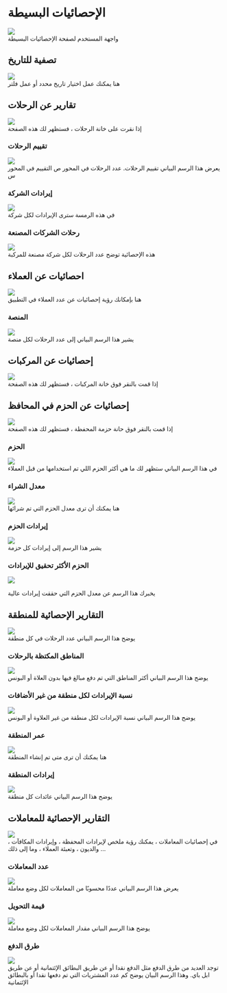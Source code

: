 # الإحصائيات البسيطة

<img src="../../img/Simple/stats-simple.png"/>
<br/>
واجهة المستخدم لصفحة الإحصائيات البسيطة

## تصفية للتاريخ
<img src="../../img/Simple/simple1.png"/>
<br/>
هنا يمكنك عمل اختيار تاريخ محدد أو عمل فلتر

## تقارير عن الرحلات
<img src="../../img/Simple/simple2.png"/>
<br/>
إذا نقرت على خانة الرحلات ، فستظهر لك هذه الصفحة

### تقييم الرحلات
<img src="../../img/Simple/simple11.png"/>
<br/>
يعرض هذا الرسم البياني تقييم الرحلات. عدد الرحلات في المحور ص التقييم في المحور س

### إيرادات الشركة
<img src="../../img/Simple/simple4.png"/>
<br/>
في هذه الرمسة سترى الإيرادات لكل شركة

### رحلات الشركات المصنعة
<img src="../../img/Simple/simple5.png"/>
<br/>
هذه الإحصائية توضح عدد الرحلات لكل شركة مصنعة للمركبة

## احصائيات عن العملاء
<img src="../../img/Simple/simple12.png"/>
<br/>
هنا بإمكانك رؤية إحصائيات عن عدد العملاء في التطبيق

### المنصة
<img src="../../img/Simple/simple9.png"/>
<br/>
يشير هذا الرسم البياني إلى عدد الرحلات لكل منصة 



## إحصائيات عن المركبات
<img src="../../img/Simple/simple13.png"/>
<br/>
إذا قمت بالنقر فوق خانة المركبات ، فستظهر لك هذه الصفحة

## إحصائيات عن الحزم في المحافظ
<img src="../../img/Simple/simple14.png"/>
<br/>
إذا قمت بالنقر فوق حانة حزمة المحفظة ، فستظهر لك هذه الصفحة

### الحزم
<img src="../../img/Simple/simple30.png"/>
<br/>
في هذا الرسم البياني ستظهر لك ما هي أكثر الحزم اللي تم استخدامها من قبل العملاء

### معدل الشراء
<img src="../../img/Simple/simple15.png"/>
<br/>
هنا يمكنك أن ترى معدل الحزم التي تم شرائها

### إيرادات الحزم
<img src="../../img/Simple/simple16.png"/>
<br/>
يشير هذا الرسم إلى إيرادات كل حزمة


### الحزم الأكثر تحقيق للإيرادات
<img src="../../img/Simple/simple17.png"/>
<br/>

يخبرك هذا الرسم عن معدل الحزم التي حققت إيرادات عالية

## التقارير الإحصائية للمنطقة
<img src="../../img/Simple/simple18.png"/>
<br/>
يوضح هذا الرسم البياني عدد الرحلات في كل منطقة


### المناطق المكتظة بالرحلات
<img src="../../img/Simple/simple19.png"/>
<br/>
يوضح هذا الرسم البياني أكثر المناطق التي تم دفع مبالغ فيها بدون العلاة أو البونس


### نسبة الإيرادات لكل منطقة من غير الأضافات
<img src="../../img/Simple/simple20.png"/>
<br/>
يوضح هذا الرسم البياني نسبة الإيرادات لكل منطقة من غير العلاوة أو البونس


### عمر المنطقة
<img src="../../img/Simple/simple22.png"/>
<br/>
هنا يمكنك أن ترى متى تم إنشاء المنطقة

### إيرادات المنطقة
<img src="../../img/Simple/simple33.png"/>
<br/>
يوضح هذا الرسم البياني عائدات كل منطقة

## التقارير الإحصائية للمعاملات
<img src="../../img/Simple/simple23.png"/>
<br/>
في إحصائيات المعاملات ، يمكنك رؤية ملخص لإيرادات المحفظة ، وإيرادات المكافآت ، والديون ، وتعبئة العملاء ، وما إلى ذلك ...

### عدد المعاملات
<img src="../../img/Simple/simple24.png"/>
<br/>
يعرض هذا الرسم البياني عددًا محسوبًا من المعاملات لكل وضع معاملة

### قيمة التحويل
<img src="../../img/Simple/simple25.png"/>
<br/>
يوضح هذا الرسم البياني مقدار المعاملات لكل وضع معاملة

### طرق الدفع
<img src="../../img/Simple/simple26.png"/>
<br/>
توجد العديد من طرق الدفع مثل الدفع نقدا أو عن طريق البطائق الإئتمانية أو عن طريق ابل باي. وهذا الرسم البيان يوضح كم عدد المشتريات التي تم دفعها نقدا أو بالبطائق الإئتمانية
